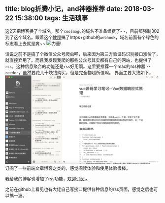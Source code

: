 title: blog折腾小记，and神器推荐
date: 2018-03-22 15:38:00
tags: 生活琐事
---
这2天把博客换了个域名，那个`coolmogu`的域名不准备续费了- -，目前都强制302到了这个域名。跟着这个[教程](https://www.gaoshilei.com/2017/10/30/hexo-init/)搞了https+github的`webhook`，域名前面有个绿色的标志看上去就是爽~~ 
![力量!](https://t10.baidu.com/it/u=558790623,3064289337&fm=170&s=C55F38D29ED69E82E38D05730100A0E2&w=198&h=156&img.JPEG)

话说之前不是搞了个微信公众号爬虫咩，后来因为第三方验证码识别接口涨价了，就直接弃用了。而且我发现我爬的那些公众号其实都有自己的网站，也提供了`rss`，这种信息聚合的功能还是`rss`好用啊。这里要推荐一个mac的rss神器 -- `reeder`，虽然要花几十块钱购买，但是完全物超所值啊。
界面主要大致如下，
<img src="../images/rss.png"/>
订阅了一些前端文章博客之类的，感觉阅读体验和使用体验很棒。

我给我的博客也增加了rss功能，[欢迎订阅~](https://blog.chenkeyi.com/atom.xml)

之前在github上看见也有大佬自己写接口提供各种信息的rss页面，感觉之后也可以搞一波。